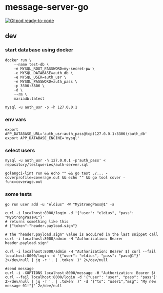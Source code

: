 # message-server-go #

[![Gitpod ready-to-code](https://img.shields.io/badge/Gitpod-ready--to--code-blue?logo=gitpod)](https://gitpod.io/#https://bitbucket.org/Eldius/message-server-go)

## dev ##


### start database using docker ##

```shell
docker run \
    --name test-db \
    -e MYSQL_ROOT_PASSWORD=my-secret-pw \
    -e MYSQL_DATABASE=auth_db \
    -e MYSQL_USER=auth_usr \
    -e MYSQL_PASSWORD=auth_pass \
    -p 3306:3306 \
    -d \
    --rm \
    mariadb:latest

mysql -u auth_usr -p -h 127.0.0.1

```

### env vars ###

```shell
export APP_DATABASE_URL='auth_usr:auth_pass@tcp(127.0.0.1:3306)/auth_db'
export APP_DATABASE_ENGINE='mysql'

```

### select users ###

```shell
mysql -u auth_usr -h 127.0.0.1 -p'auth_pass' < repository/testqueries/auth-server.sql
```

```shell
golangci-lint run && echo "" && go test ./... -coverprofile=coverage.out && echo "" && go tool cover -func=coverage.out
```

### some tests ###

```shell
go run user add -u "eldius" -W "MyStrongPass@1" -a
```

```shell
curl -i localhost:8000/login -d '{"user": "eldius", "pass": "MyStrongPass@1"}'
# returns something like this
# {"token":"header.payload.sign"}
```

```shell
# the "header.payload.sign" value is acquired in the last snippet call
curl -i localhost:8000/admin -H "Authorization: Bearer header.payload.sign"
```

```shell
curl -i localhost:8000/admin -H "Authorization: Bearer $( curl --fail localhost:8000/login -d '{"user": "eldius", "pass": "pass@1"}' 2>/dev/null | jq -r '. | .token' )" 2>/dev/null
```

```shell
#send message
curl -i -XOPTIONS localhost:8000/message -H "Authorization: Bearer $( curl --fail localhost:8000/login -d '{"user": "user", "pass": "pass"}' 2>/dev/null | jq -r '. | .token' )" -d '{"to": "user1","msg": "My new message 01!"}' 2>/dev/null
```
